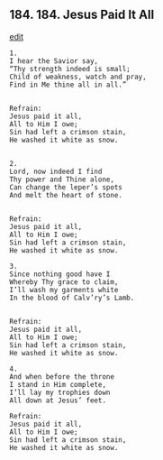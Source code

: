 
## 184.  184. Jesus Paid It All
[edit](https://docs.google.com/document/d/1vMAofK7Xqlfn4IStaSXGxIVABepmoCNK/edit?mode=html)






    1.
    I hear the Savior say,
    “Thy strength indeed is small;
    Child of weakness, watch and pray,
    Find in Me thine all in all.”


    Refrain:
    Jesus paid it all,
    All to Him I owe;
    Sin had left a crimson stain,
    He washed it white as snow.


    2.
    Lord, now indeed I find
    Thy power and Thine alone,
    Can change the leper’s spots
    And melt the heart of stone.


    Refrain:
    Jesus paid it all,
    All to Him I owe;
    Sin had left a crimson stain,
    He washed it white as snow.

    3.
    Since nothing good have I
    Whereby Thy grace to claim,
    I’ll wash my garments white
    In the blood of Calv’ry’s Lamb.


    Refrain:
    Jesus paid it all,
    All to Him I owe;
    Sin had left a crimson stain,
    He washed it white as snow.

    4.
    And when before the throne
    I stand in Him complete,
    I’ll lay my trophies down
    All down at Jesus’ feet.

    Refrain:
    Jesus paid it all,
    All to Him I owe;
    Sin had left a crimson stain,
    He washed it white as snow.

